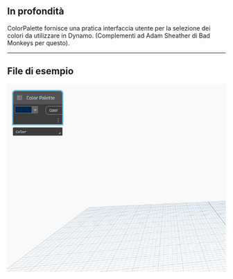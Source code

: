 ## In profondità
ColorPalette fornisce una pratica interfaccia utente per la selezione dei colori da utilizzare in Dynamo. (Complementi ad Adam Sheather di Bad Monkeys per questo).
___
## File di esempio

![Color Palette.gif](./CoreNodeModels.Input.ColorPalette_img.gif)

